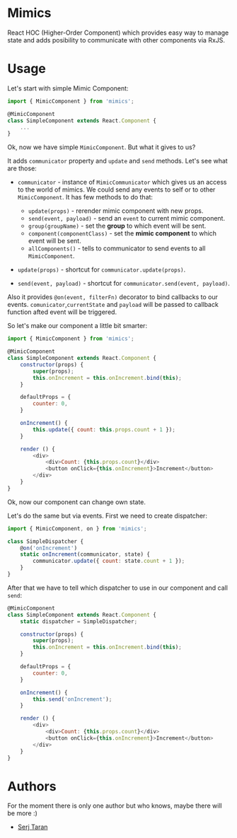 # Mimics

React HOC (Higher-Order Component) which provides easy way to manage state and adds posibility to communicate with other components via RxJS.

# Usage

Let's start with simple Mimic Component:
```js
import { MimicComponent } from 'mimics';

@MimicComponent
class SimpleComponent extends React.Component {
    ...
}
```

Ok, now we have simple `MimicComponent`. But what it gives to us?

It adds `communicator` property and `update` and `send` methods. Let's see what are those:

- `communicator` - instance of `MimicCommunicator` which gives us an access to the world of mimics.
We could send any events to self or to other `MimicComponent`. It has few methods to do that:
  - `update(props)` - rerender mimic component with new props.
  - `send(event, payload)` - send an `event` to current mimic component.
  - `group(groupName)` - set the **group** to which event will be sent.
  - `component(componentClass)` - set the **mimic component** to which event will be sent.
  - `allComponents()` - tells to communicator to send events to all `MimicComponent`.

- `update(props)` - shortcut for `communicator.update(props)`.
- `send(event, payload)` - shortcut for `communicator.send(event, payload)`.

Also it provides `@on(event, filterFn)` decorator to bind callbacks to our events.
`comunicator`,`currentState` and `payload` will be passed to callback function afted event will be triggered.


So let's make our component a little bit smarter:
```js
import { MimicComponent } from 'mimics';

@MimicComponent
class SimpleComponent extends React.Component {
    constructor(props) {
        super(props);
        this.onIncrement = this.onIncrement.bind(this);
    }

    defaultProps = {
        counter: 0,
    }

    onIncrement() {
        this.update({ count: this.props.count + 1 });
    }

    render () {
        <div>
            <div>Count: {this.props.count}</div>
            <button onClick={this.onIncrement}>Increment</button>
        </div>
    }
}
```
Ok, now our component can change own state.


Let's do the same but via events. First we need to create dispatcher:
```js
import { MimicComponent, on } from 'mimics';

class SimpleDispatcher {
    @on('onIncrement')
    static onIncrement(communicator, state) {
        communicator.update({ count: state.count + 1 });
    }
}
```

After that we have to tell which dispatcher to use in our component and call `send`:
```js
@MimicComponent
class SimpleComponent extends React.Component {
    static dispatcher = SimpleDispatcher;

    constructor(props) {
        super(props);
        this.onIncrement = this.onIncrement.bind(this);
    }

    defaultProps = {
        counter: 0,
    }

    onIncrement() {
        this.send('onIncrement');
    }

    render () {
        <div>
            <div>Count: {this.props.count}</div>
            <button onClick={this.onIncrement}>Increment</button>
        </div>
    }
}
```


# Authors
For the moment there is only one author but who knows, maybe there will be more :)

- [Serj Taran](https://github.com/s-tar)